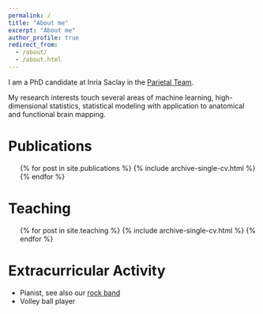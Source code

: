 ```yaml
---
permalink: /
title: "About me"
excerpt: "About me"
author_profile: true
redirect_from: 
  - /about/
  - /about.html
---
```


I am a PhD candidate at Inria Saclay in the [Parietal Team](https://team.inria.fr/parietal/).

My research interests touch several areas of machine learning, high-dimensional statistics, statistical modeling with application to anatomical and functional brain mapping.

Publications
======
  <ul>{% for post in site.publications %}
    {% include archive-single-cv.html %}
  {% endfor %}</ul>
  
<!-- Talks -->
<!-- ====== -->
<!--   <ul>{% for post in site.talks %} -->
<!--     {% include archive-single-talk-cv.html %} -->
<!--   {% endfor %}</ul> -->
  
Teaching
======
  <ul>{% for post in site.teaching %}
    {% include archive-single-cv.html %}
  {% endfor %}</ul>
  
Extracurricular Activity
======
* Pianist, see also our [rock band](https://www.youtube.com/watch?v=PTKhJzpqqiQ)
* Volley ball player
